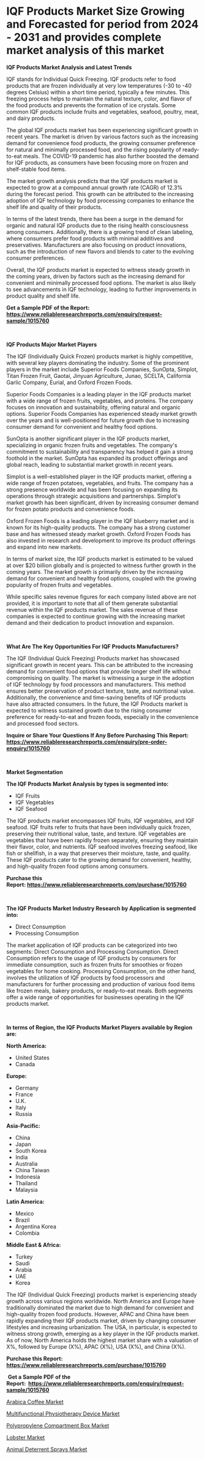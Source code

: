 <p><h1>IQF Products Market Size Growing and Forecasted for period from 2024 - 2031 and provides complete market analysis of this market</h1></p><p><strong>IQF Products Market Analysis and Latest Trends</strong></p>
<p><p>IQF stands for Individual Quick Freezing. IQF products refer to food products that are frozen individually at very low temperatures (-30 to -40 degrees Celsius) within a short time period, typically a few minutes. This freezing process helps to maintain the natural texture, color, and flavor of the food products and prevents the formation of ice crystals. Some common IQF products include fruits and vegetables, seafood, poultry, meat, and dairy products.</p><p>The global IQF products market has been experiencing significant growth in recent years. The market is driven by various factors such as the increasing demand for convenience food products, the growing consumer preference for natural and minimally processed food, and the rising popularity of ready-to-eat meals. The COVID-19 pandemic has also further boosted the demand for IQF products, as consumers have been focusing more on frozen and shelf-stable food items.</p><p>The market growth analysis predicts that the IQF products market is expected to grow at a compound annual growth rate (CAGR) of 12.3% during the forecast period. This growth can be attributed to the increasing adoption of IQF technology by food processing companies to enhance the shelf life and quality of their products.</p><p>In terms of the latest trends, there has been a surge in the demand for organic and natural IQF products due to the rising health consciousness among consumers. Additionally, there is a growing trend of clean labeling, where consumers prefer food products with minimal additives and preservatives. Manufacturers are also focusing on product innovations, such as the introduction of new flavors and blends to cater to the evolving consumer preferences.</p><p>Overall, the IQF products market is expected to witness steady growth in the coming years, driven by factors such as the increasing demand for convenient and minimally processed food options. The market is also likely to see advancements in IQF technology, leading to further improvements in product quality and shelf life.</p></p>
<p><strong>Get a Sample PDF of the Report:&nbsp; <a href="https://www.reliableresearchreports.com/enquiry/request-sample/1015760">https://www.reliableresearchreports.com/enquiry/request-sample/1015760</a></strong></p>
<p>&nbsp;</p>
<p><strong>IQF Products Major Market Players</strong></p>
<p><p>The IQF (Individually Quick Frozen) products market is highly competitive, with several key players dominating the industry. Some of the prominent players in the market include Superior Foods Companies, SunOpta, Simplot, Titan Frozen Fruit, Gaotai, Jinyuan Agriculture, Junao, SCELTA, California Garlic Company, Eurial, and Oxford Frozen Foods.</p><p>Superior Foods Companies is a leading player in the IQF products market with a wide range of frozen fruits, vegetables, and proteins. The company focuses on innovation and sustainability, offering natural and organic options. Superior Foods Companies has experienced steady market growth over the years and is well-positioned for future growth due to increasing consumer demand for convenient and healthy food options.</p><p>SunOpta is another significant player in the IQF products market, specializing in organic frozen fruits and vegetables. The company's commitment to sustainability and transparency has helped it gain a strong foothold in the market. SunOpta has expanded its product offerings and global reach, leading to substantial market growth in recent years.</p><p>Simplot is a well-established player in the IQF products market, offering a wide range of frozen potatoes, vegetables, and fruits. The company has a strong presence worldwide and has been focusing on expanding its operations through strategic acquisitions and partnerships. Simplot's market growth has been significant, driven by increasing consumer demand for frozen potato products and convenience foods.</p><p>Oxford Frozen Foods is a leading player in the IQF blueberry market and is known for its high-quality products. The company has a strong customer base and has witnessed steady market growth. Oxford Frozen Foods has also invested in research and development to improve its product offerings and expand into new markets.</p><p>In terms of market size, the IQF products market is estimated to be valued at over $20 billion globally and is projected to witness further growth in the coming years. The market growth is primarily driven by the increasing demand for convenient and healthy food options, coupled with the growing popularity of frozen fruits and vegetables.</p><p>While specific sales revenue figures for each company listed above are not provided, it is important to note that all of them generate substantial revenue within the IQF products market. The sales revenue of these companies is expected to continue growing with the increasing market demand and their dedication to product innovation and expansion.</p></p>
<p>&nbsp;</p>
<p><strong>What Are The Key Opportunities For IQF Products Manufacturers?</strong></p>
<p><p>The IQF (Individual Quick Freezing) Products market has showcased significant growth in recent years. This can be attributed to the increasing demand for convenient food options that provide longer shelf life without compromising on quality. The market is witnessing a surge in the adoption of IQF technology by food processors and manufacturers. This method ensures better preservation of product texture, taste, and nutritional value. Additionally, the convenience and time-saving benefits of IQF products have also attracted consumers. In the future, the IQF Products market is expected to witness sustained growth due to the rising consumer preference for ready-to-eat and frozen foods, especially in the convenience and processed food sectors.</p></p>
<p><strong>Inquire or Share Your Questions If Any Before Purchasing This Report: <a href="https://www.reliableresearchreports.com/enquiry/pre-order-enquiry/1015760">https://www.reliableresearchreports.com/enquiry/pre-order-enquiry/1015760</a></strong></p>
<p>&nbsp;</p>
<p><strong>Market Segmentation</strong></p>
<p><strong>The IQF Products Market Analysis by types is segmented into:</strong></p>
<p><ul><li>IQF Fruits</li><li>IQF Vegetables</li><li>IQF Seafood</li></ul></p>
<p><p>The IQF products market encompasses IQF fruits, IQF vegetables, and IQF seafood. IQF fruits refer to fruits that have been individually quick frozen, preserving their nutritional value, taste, and texture. IQF vegetables are vegetables that have been rapidly frozen separately, ensuring they maintain their flavor, color, and nutrients. IQF seafood involves freezing seafood, like fish or shellfish, in a way that preserves their moisture, taste, and quality. These IQF products cater to the growing demand for convenient, healthy, and high-quality frozen food options among consumers.</p></p>
<p><strong>Purchase this Report:&nbsp;<a href="https://www.reliableresearchreports.com/purchase/1015760">https://www.reliableresearchreports.com/purchase/1015760</a></strong></p>
<p>&nbsp;</p>
<p><strong>The IQF Products Market Industry Research by Application is segmented into:</strong></p>
<p><ul><li>Direct Consumption</li><li>Processing Consumption</li></ul></p>
<p><p>The market application of IQF products can be categorized into two segments: Direct Consumption and Processing Consumption. Direct Consumption refers to the usage of IQF products by consumers for immediate consumption, such as frozen fruits for smoothies or frozen vegetables for home cooking. Processing Consumption, on the other hand, involves the utilization of IQF products by food processors and manufacturers for further processing and production of various food items like frozen meals, bakery products, or ready-to-eat meals. Both segments offer a wide range of opportunities for businesses operating in the IQF products market.</p></p>
<p>&nbsp;</p>
<p><strong>In terms of Region, the IQF Products Market Players available by Region are:</strong></p>
<p>
    <p> <strong> North America: </strong>
        <ul>
            <li>United States</li>
            <li>Canada</li>
        </ul>
        </p> 
    <p> <strong> Europe: </strong>
        <ul>
            <li>Germany</li>
            <li>France</li>
            <li>U.K.</li>
            <li>Italy</li>
            <li>Russia</li>
        </ul>
        </p> 
    <p> <strong> Asia-Pacific: </strong>
        <ul>
            <li>China</li>
            <li>Japan</li>
            <li>South Korea</li>
            <li>India</li>
            <li>Australia</li>
            <li>China Taiwan</li>
            <li>Indonesia</li>
            <li>Thailand</li>
            <li>Malaysia</li>
        </ul>
        </p> 
    <p> <strong> Latin America: </strong>
        <ul>
            <li>Mexico</li>
            <li>Brazil</li>
            <li>Argentina Korea</li>
            <li>Colombia</li>
        </ul>
        </p> 
    <p> <strong> Middle East & Africa: </strong>
        <ul>
            <li>Turkey</li>
            <li>Saudi</li>
            <li>Arabia</li>
            <li>UAE</li>
            <li>Korea</li>
        </ul>
    </p>
    </p>
<p><p>The IQF (Individual Quick Freezing) products market is experiencing steady growth across various regions worldwide. North America and Europe have traditionally dominated the market due to high demand for convenient and high-quality frozen food products. However, APAC and China have been rapidly expanding their IQF products market, driven by changing consumer lifestyles and increasing urbanization. The USA, in particular, is expected to witness strong growth, emerging as a key player in the IQF products market. As of now, North America holds the highest market share with a valuation of X%, followed by Europe (X%), APAC (X%), USA (X%), and China (X%).</p></p>
<p><strong>Purchase this Report: <a href="https://www.reliableresearchreports.com/purchase/1015760">https://www.reliableresearchreports.com/purchase/1015760</a></strong></p>
<p>&nbsp;<strong>Get a Sample PDF of the Report:&nbsp;&nbsp;<a href="https://www.reliableresearchreports.com/enquiry/request-sample/1015760">https://www.reliableresearchreports.com/enquiry/request-sample/1015760</a></strong></p>
<p><strong></strong></p>
<p><p><a href="https://github.com/melchekhinf/Market-Research-Report-List-2/blob/main/arabica-coffee-market.md">Arabica Coffee Market</a></p><p><a href="https://www.linkedin.com/pulse/multifunctional-physiotherapy-device-market-research-report-92fxf/">Multifunctional Physiotherapy Device Market</a></p><p><a href="https://www.linkedin.com/pulse/polypropylene-compartment-box-market-share-amp-new-trends-xtkmf/">Polypropylene Compartment Box Market</a></p><p><a href="https://github.com/merzlyukov93/Market-Research-Report-List-2/blob/main/lobster-market.md">Lobster Market</a></p><p><a href="https://www.linkedin.com/pulse/animal-deterrent-sprays-market-size-growth-forecast-from-hmxjf/">Animal Deterrent Sprays Market</a></p></p>